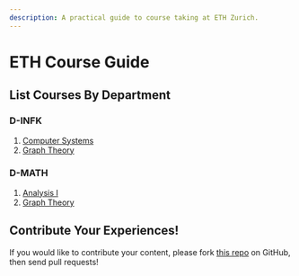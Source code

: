 ```yaml
---
description: A practical guide to course taking at ETH Zurich.
---
```


# ETH Course Guide

## List Courses By Department

### D-INFK

1. [Computer Systems](d-infk/computer-systems.md)
2. [Graph Theory](graph-theory.md)

### D-MATH

1. [Analysis I](analysis-i.md)
2. [Graph Theory](graph-theory.md)

## Contribute Your Experiences!

If you would like to contribute your content, please fork [this repo](https://github.com/Xivid/ETH-Course-Guide) on GitHub, then send pull requests!

